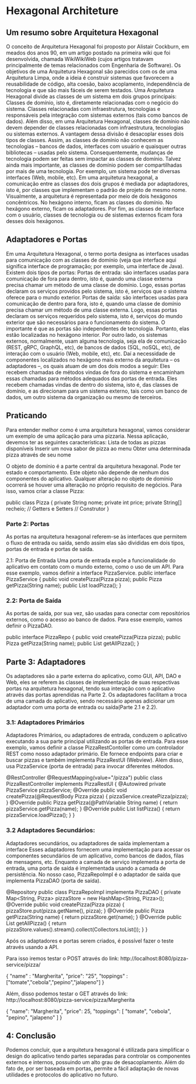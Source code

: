 # Hexagonal Architeture

## Um resumo sobre Arquitetura Hexagonal
O conceito de Arquitetura Hexagonal foi proposto por Alistair Cockburn, em meados dos anos 90, em um artigo postado na primeira wiki que foi desenvolvida, chamada WikiWikiWeb (cujos artigos tratavam principalmente de temas relacionados com Engenharia de Software).
Os objetivos de uma Arquitetura Hexagonal são parecidos com os de uma Arquitetura Limpa, onde a ideia é construir sistemas que favorecem a reusabilidade de código, alta coesão, baixo acoplamento, independência de tecnologia e que são mais fáceis de serem testados.
Uma Arquitetura Hexagonal divide as classes de um sistema em dois grupos principais:
Classes de domínio, isto é, diretamente relacionadas com o negócio do sistema.
Classes relacionadas com infraestrutura, tecnologias e responsáveis pela integração com sistemas externos (tais como bancos de dados).
Além disso, em uma Arquitetura Hexagonal, classes de domínio não devem depender de classes relacionadas com infraestrutura, tecnologias ou sistemas externos. A vantagem dessa divisão é desacoplar esses dois tipos de classes.
Assim, as classes de domínio não conhecem as tecnologias – bancos de dados, interfaces com usuário e quaisquer outras bibliotecas – usadas pelo sistema. Consequentemente, mudanças de tecnologia podem ser feitas sem impactar as classes de domínio. Talvez ainda mais importante, as classes de domínio podem ser compartilhadas por mais de uma tecnologia. Por exemplo, um sistema pode ter diversas interfaces (Web, mobile, etc).
Em uma arquitetura hexagonal, a comunicação entre as classes dos dois grupos é mediada por adaptadores, isto é, por classes que implementam o padrão de projeto de mesmo nome.
Visualmente, a arquitetura é representada por meio de dois hexágonos concêntricos. No hexágono interno, ficam as classes do domínio. No hexágono externo, ficam os adaptadores. Por fim, as classes de interface com o usuário, classes de tecnologia ou de sistemas externos ficam fora desses dois hexágonos.

## Adaptadores e Portas
Em uma Arquitetura Hexagonal, o termo porta designa as interfaces usadas para comunicação com as classes de domínio (veja que interface aqui significa interface de programação; por exemplo, uma interface de Java).
Existem dois tipos de portas:
Portas de entrada: são interfaces usadas para comunicação de fora para dentro, isto é, quando uma classe externa precisa chamar um método de uma classe de domínio. Logo, essas portas declaram os serviços providos pelo sistema, isto é, serviços que o sistema oferece para o mundo exterior.
Portas de saída: são interfaces usadas para comunicação de dentro para fora, isto é, quando uma classe de domínio precisa chamar um método de uma classe externa. Logo, essas portas declaram os serviços requeridos pelo sistema, isto é, serviços do mundo exterior que são necessários para o funcionamento do sistema.
O importante é que as portas são independentes de tecnologia. Portanto, elas estão localizadas no hexágono interior.
Por outro lado, os sistemas externos, normalmente, usam alguma tecnologia, seja ela de comunicação (REST, gRPC, GraphQL, etc), de bancos de dados (SQL, noSQL, etc), de interação com o usuário (Web, mobile, etc), etc.
Daí a necessidade de componentes localizados no hexágono mais externo da arquitetura – os adaptadores –, os quais atuam de um dos dois modos a seguir:
Eles recebem chamadas de métodos vindas de fora do sistema e
encaminham essas chamadas para métodos adequados das portas de entrada.
Eles recebem chamadas vindas de dentro do sistema, isto é, das classes de domínio, e as direcionam para um sistema externo, tais como um banco de dados, um outro sistema da organização ou mesmo de terceiros.


## Praticando

Para entender melhor como é uma arquitetura hexagonal, vamos considerar um exemplo de uma aplicação para uma pizzaria. Nessa aplicação, devemos ter as seguintes características:
Lista de todas as pizzas disponíveis
Inserir um nova sabor de pizza ao menu
Obter uma determinada pizza através de seu nome

O objeto de domínio é a parte central da arquitetura hexagonal. Pode ter estado e comportamento. Este objeto não depende de nenhum dos componentes do aplicativo. Qualquer alteração no objeto de domínio ocorrerá se houver uma alteração no próprio requisito de negócios.
Para isso, vamos criar a classe Pizza:

public class Pizza {
    private String nome;
    private int price;
    private String[] recheio;
    // Getters e Setters
    // Construtor
}

### Parte 2: Portas
As portas na arquitetura hexagonal referem-se às interfaces que permitem o fluxo de entrada ou saída, sendo assim elas são divididas em dois tipos, portas de entrada e portas de saída. 

2.1: Porta de Entrada
Uma porta de entrada expõe a funcionalidade do aplicativo em contato com o mundo externo, como o uso de um API.
Para esse exemplo, vamos definir a interface PizzaService.
public interface PizzaService {
      public void createPizza(Pizza pizza);
      public Pizza getPizza(String name);
      public List<Pizza> loadPizza();
}

### 2.2: Porta de Saída
As portas de saída, por sua vez, são usadas para conectar com repositórios externos, como o acesso ao banco de dados. Para esse exemplo, vamos definir o PizzaDAO.

public interface PizzaRepo {
      public void createPizza(Pizza pizza);
      public Pizza getPizza(String name);
      public List<Pizza> getAllPizza();
}

## Parte 3: Adaptadores
Os adaptadores são a parte externa do aplicativo, como GUI, API, DAO e Web, eles se referem às classes de implementação de suas respectivas portas na arquitetura hexagonal, tendo sua interação com o aplicativo através das portas aprendidas na Parte 2.
Os adaptadores facilitam a troca de uma camada do aplicativo, sendo necessário apenas adicionar um adaptador com uma porta de entrada ou saída(Parte 2.1 e 2.2).

### 3.1: Adaptadores Primários
Adaptadores Primários, ou adaptadores de entrada, conduzem o aplicativo executando a sua parte principal utilizando as portas de entrada.
Para esse exemplo, vamos definir a classe PizzaRestContoller como um controlador REST como nosso adaptador primário. Ele fornece endpoints para criar e buscar pizzas e também implementa PizzaRestUI (Webview). Além disso, usa PizzaService (porta de entrada) para invocar diferentes métodos.

@RestController
@RequestMapping(value="/pizza")
public class PizzaRestController implements PizzaRestUI {
      @Autowired
      private PizzaService pizzaService;
      @Override
      public void createPizza(@RequestBody Pizza pizza) {
            pizzaService.createPizza(pizza);
      }
      @Override
      public Pizza getPizza(@PathVariable String name) {
            return pizzaService.getPizza(name);
      }
      @Override
      public List<Pizza> listPizza() {
            return pizzaService.loadPizza();
      }
}


### 3.2 Adaptadores Secundários: 
Adaptadores secundários, ou adaptadores de saída implementam a interface Esses adaptadores fornecem uma implementação para acessar os componentes secundários de um aplicativo, como bancos de dados, filas de mensagens, etc. Enquanto a camada de serviço implementa a porta de entrada, uma porta de saída é implementada usando a camada de persistência.
No nosso caso, PizzaRepoImpl é o adaptador de saída que implementa PizzaDAO (porta de saída).

@Repository
public class PizzaRepoImpl implementa PizzaDAO {
      private Map<String, Pizza> pizzaStore = new HashMap<String, Pizza>();
      @Override
      public void createPizza(Pizza pizza) {
            pizzaStore.put(pizza.getName(), pizza);
      }
      @Override
      public Pizza getPizza(String name) {
            return pizzaStore.get(name);
      }
      @Override
      public List<Pizza> getAllPizza() {
            return pizzaStore.values().stream().collect(Collectors.toList());
      }
}

Após os adaptadores e portas serem criados, é possível fazer o teste através usando a API.

Para isso iremos testar o POST através do link: 
http://localhost:8080/pizza-service/pizza/

{
   "name" : "Margherita",
   "price": "25",
   "toppings" : ["tomate","cebola","pepino","jalapeno"]
}

Além, disso podemos testar o GET através do link:
http://localhost:8080/pizza-service/pizza/Margherita

{
   "name": "Margherita",
   "price": 25,
   "toppings": [
       "tomate",
       "cebola",
       "pepino",
       "jalapeno"
   ]
}
## 4: Conclusão
Podemos concluir, que a arquitetura hexagonal é utilizada para simplificar o design do aplicativo tendo partes separadas para controlar os componentes externos e internos, possuindo um alto grau de desacoplamento. Além do fato de, por ser baseada em portas, permite a fácil adaptação de novas utilidades e protocolos do aplicativo no futuro.
